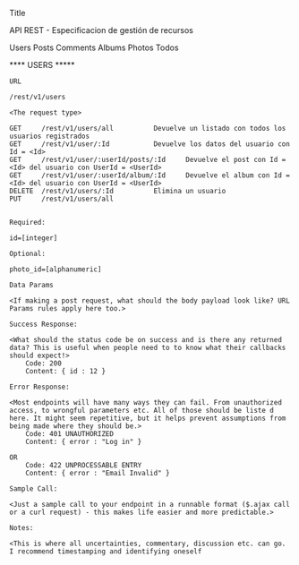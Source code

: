 Title

API REST - Especificacion de gestión de recursos

Users
Posts
Comments
Albums
Photos
Todos


**** USERS *****

    URL

    /rest/v1/users

    <The request type>

    GET  	/rest/v1/users/all 			Devuelve un listado con todos los usuarios registrados
    GET 	/rest/v1/user/:Id			Devuelve los datos del usuario con Id = <Id> 
    GET 	/rest/v1/user/:userId/posts/:Id		Devuelve el post con Id = <Id> del usuario con UserId = <UserId>
    GET 	/rest/v1/user/:userId/album/:Id		Devuelve el album con Id = <Id> del usuario con UserId = <UserId> 	
    DELETE	/rest/v1/users/:Id			Elimina un usuario
    PUT		/rest/v1/users/all
	

    Required:

    id=[integer]

    Optional:

    photo_id=[alphanumeric]

    Data Params

    <If making a post request, what should the body payload look like? URL Params rules apply here too.>

    Success Response:

    <What should the status code be on success and is there any returned data? This is useful when people need to to know what their callbacks should expect!>
        Code: 200
        Content: { id : 12 }

    Error Response:

    <Most endpoints will have many ways they can fail. From unauthorized access, to wrongful parameters etc. All of those should be liste d here. It might seem repetitive, but it helps prevent assumptions from being made where they should be.>
        Code: 401 UNAUTHORIZED
        Content: { error : "Log in" }

    OR
        Code: 422 UNPROCESSABLE ENTRY
        Content: { error : "Email Invalid" }

    Sample Call:

    <Just a sample call to your endpoint in a runnable format ($.ajax call or a curl request) - this makes life easier and more predictable.>

    Notes:

    <This is where all uncertainties, commentary, discussion etc. can go. I recommend timestamping and identifying oneself 
